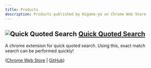 ```yaml
---
title: Products
description: Products published by Higama-ya on Chrome Web Store
---
```


## ![Quick Quoted Search](/images/quick-quoted-search.svg) [Quick Quoted Search](https://chrome.google.com/webstore/detail/fmfkpdmdiaoafgooamkgdjdibkflhemm)

A chrome extension for quick quoted search. Using this, exact match search can be performed quickly!

([Chrome Web Store](https://chrome.google.com/webstore/detail/fmfkpdmdiaoafgooamkgdjdibkflhemm) | [GitHub](https://github.com/higamaya/quick-quoted-search))
